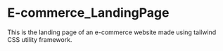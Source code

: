 # E-commerce_LandingPage
This is the landing page of an e-commerce website made using tailwind CSS utility framework. 